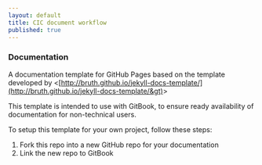 ```yaml
---
layout: default
title: CIC document workflow
published: true
---
```


### Documentation

A documentation template for GitHub Pages based on the template developed by &lt;[http://bruth.github.io/jekyll-docs-template/](http://bruth.github.io/jekyll-docs-template/&gt)&gt;

This template is intended to use with GitBook, to ensure ready availability of documentation for non-technical users.

To setup this template for your own project, follow these steps:

1. Fork this repo into a new GitHub repo for your documentation
2. Link the new repo to GitBook



